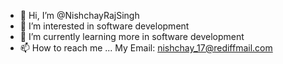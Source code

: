 - 👋 Hi, I’m @NishchayRajSingh
- 👀 I’m interested in software development
- 🌱 I’m currently learning more in software development
- 📫 How to reach me ... My Email: nishchay_17@rediffmail.com

<!---
NishchayRajSingh/NishchayRajSingh is a ✨ special ✨ repository because its `README.md` (this file) appears on your GitHub profile.
You can click the Preview link to take a look at your changes.
--->
